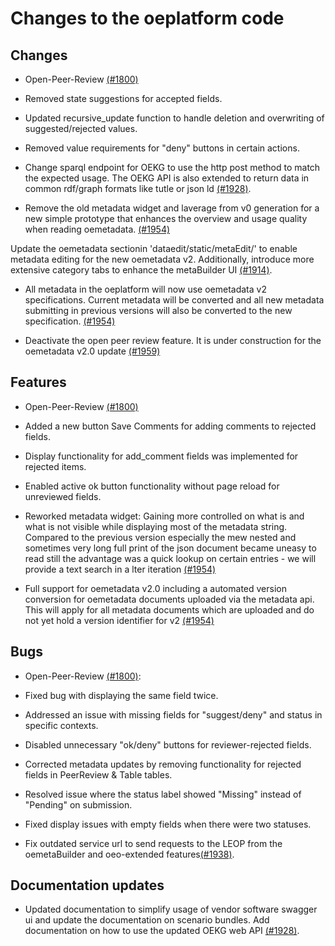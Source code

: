 # Changes to the oeplatform code

## Changes

- Open-Peer-Review [(#1800)](https://github.com/OpenEnergyPlatform/oeplatform/pull/1800)
- Removed state suggestions for accepted fields.
- Updated recursive_update function to handle deletion and overwriting of suggested/rejected values.
- Removed value requirements for "deny" buttons in certain actions.

- Change sparql endpoint for OEKG to use the http post method to match the expected usage. The OEKG API is also extended to return data in common rdf/graph formats like tutle or json ld [(#1928)](https://github.com/OpenEnergyPlatform/oeplatform/pull/1928).

- Remove the old metadata widget and laverage from v0 generation for a new simple prototype that enhances the overview and usage quality when reading oemetadata. [(#1954)](https://github.com/OpenEnergyPlatform/oeplatform/pull/1954)

Update the oemetadata sectionin 'dataedit/static/metaEdit/' to enable metadata editing for the new oemetadata v2. Additionally, introduce more extensive category tabs to enhance the metaBuilder UI [(#1914)](https://github.com/OpenEnergyPlatform/oeplatform/pull/1914).

- All metadata in the oeplatform will now use oemetadata v2 specifications. Current metadata will be converted and all new metadata submitting in previous versions will also be converted to the new specification. [(#1954)](https://github.com/OpenEnergyPlatform/oeplatform/pull/1954)

- Deactivate the open peer review feature. It is under construction for the oemetadata v2.0 update [(#1959)](https://github.com/OpenEnergyPlatform/oeplatform/pull/1959)

## Features

- Open-Peer-Review [(#1800)](https://github.com/OpenEnergyPlatform/oeplatform/pull/1800)
- Added a new button Save Comments for adding comments to rejected fields.
- Display functionality for add_comment fields was implemented for rejected items.
- Enabled active ok button functionality without page reload for unreviewed fields.

- Reworked metadata widget: Gaining more controlled on what is and what is not visible while displaying most of the metadata string. Compared to the previous version especially the mew nested and sometimes very long full print of the json document became uneasy to read still the advantage was a quick lookup on certain entries - we will provide a text search in a lter iteration [(#1954)](https://github.com/OpenEnergyPlatform/oeplatform/pull/1954)

- Full support for oemetadata v2.0 including a automated version conversion for oemetadata documents uploaded via the metadata api. This will apply for all metadata documents which are uploaded and do not yet hold a version identifier for v2 [(#1954)](https://github.com/OpenEnergyPlatform/oeplatform/pull/1954)

## Bugs

- Open-Peer-Review [(#1800)](https://github.com/OpenEnergyPlatform/oeplatform/pull/1800):
- Fixed bug with displaying the same field twice.
- Addressed an issue with missing fields for "suggest/deny" and status in specific contexts.
- Disabled unnecessary "ok/deny" buttons for reviewer-rejected fields.
- Corrected metadata updates by removing functionality for rejected fields in PeerReview & Table tables.
- Resolved issue where the status label showed "Missing" instead of "Pending" on submission.
- Fixed display issues with empty fields when there were two statuses.

- Fix outdated service url to send requests to the LEOP from the oemetaBuilder and oeo-extended features[(#1938)](https://github.com/OpenEnergyPlatform/oeplatform/pull/1938).

## Documentation updates

- Updated documentation to simplify usage of vendor software swagger ui and update the documentation on scenario bundles. Add documentation on how to use the updated OEKG web API [(#1928)](https://github.com/OpenEnergyPlatform/oeplatform/pull/1928).
